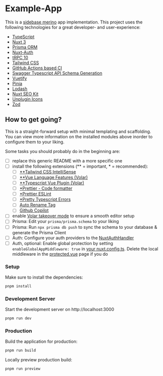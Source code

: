 # Example-App

This is a [sidebase merino](https://sidebase.io/) app implementation. This project uses the following technologies for a great developer- and user-experience:

-   [TypeScript](https://www.typescriptlang.org/)
-   [Nuxt 3](https://nuxt.com)
-   [Prisma ORM](https://sidebase.io/sidebase/components/prisma)
-   [Nuxt-Auth](https://sidebase.io/nuxt-auth/getting-started)
-   [tRPC 10](https://sidebase.io/sidebase/components/trpc)
-   [Tailwind CSS](https://tailwindcss.com/)
-   [GitHub Actions based CI](https://docs.github.com/en/actions/learn-github-actions/understanding-github-actions)
-   [Swagger Typescript API Schema Generation](https://www.npmjs.com/package/swagger-typescript-api)
-   [Vuetify](https://vuetifyjs.com/en/)
-   [Pinia](https://pinia.vuejs.org/introduction.html)
-   [Lodash](https://lodash.com/)
-   [Nuxt SEO Kit](https://github.com/harlan-zw/nuxt-seo-kit)
-   [Unplugin Icons](https://github.com/antfu/unplugin-icons)
-   [Zod](https://github.com/colinhacks/zod)

## How to get going?

This is a straight-forward setup with minimal templating and scaffolding. You can view more information on the installed modules above inorder to configure them to your liking.

Some tasks you should probably do in the beginning are:

-   [ ] replace this generic README with a more specific one
-   [ ] install the following extensions (\*\* = important, \* = recommended):
    -   [ ] [\*\*Tailwind CSS IntelliSense](https://marketplace.visualstudio.com/items?itemName=bradlc.vscode-tailwindcss)
    -   [ ] [\*\*Vue Language Features (Volar)](https://marketplace.visualstudio.com/items?itemName=Vue.volar)
    -   [ ] [\*\*Typescript Vue Plugin (Volar)](https://marketplace.visualstudio.com/items?itemName=Vue.vscode-typescript-vue-plugin)
    -   [ ] [\*Prettier - Code formatter](https://marketplace.visualstudio.com/items?itemName=esbenp.prettier-vscode)
    -   [ ] [\*Prettier ESLint](https://marketplace.visualstudio.com/items?itemName=rvest.vs-code-prettier-eslint)
    -   [ ] [\*Pretty Typescript Errors](https://marketplace.visualstudio.com/items?itemName=yoavbls.pretty-ts-errors)
    -   [ ] [Auto Rename Tag](https://marketplace.visualstudio.com/items?itemName=formulahendry.auto-rename-tag)
    -   [ ] [Github Copilot](https://marketplace.visualstudio.com/items?itemName=GitHub.copilot)
-   [ ] enable [Volar takeover mode](https://nuxt.com/docs/getting-started/installation#prerequisites) to ensure a smooth editor setup
-   [ ] Prisma: Edit your `prisma/prisma.schema` to your liking
-   [ ] Prisma: Run `npx prisma db push` to sync the schema to your database & generate the Prisma Client
-   [ ] Auth: Configure your auth providers to the [NuxtAuthHandler](./server/api/auth/[...].ts)
-   [ ] Auth, optional: Enable global protection by setting `enableGlobalAppMiddleware: true` in [your nuxt.config.ts](./nuxt.config.ts). Delete the local middleware in the [protected.vue](./pages/protected.vue) page if you do

### Setup

Make sure to install the dependencies:

```bash
pnpm install
```

### Development Server

Start the development server on http://localhost:3000

```bash
pnpm run dev
```

### Production

Build the application for production:

```bash
pnpm run build
```

Locally preview production build:

```bash
pnpm run preview
```
